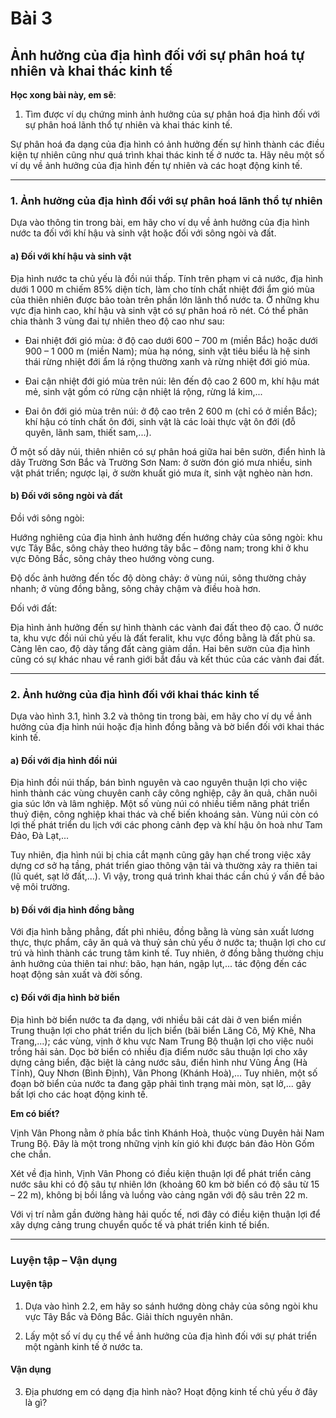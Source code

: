 # Bài 3
## Ảnh hưởng của địa hình đối với sự phân hoá tự nhiên và khai thác kinh tế

**Học xong bài này, em sẽ**:

1. Tìm được ví dụ chứng minh ảnh hưởng của sự phân hoá địa hình đối với sự phân hoá lãnh thổ tự nhiên và khai thác kinh tế.

Sự phân hoá đa dạng của địa hình có ảnh hưởng đến sự hình thành các điều kiện tự nhiên cũng như quá trình khai thác kinh tế ở nước ta. Hãy nêu một số ví dụ về ảnh hưởng của địa hình đến tự nhiên và các hoạt động kinh tế.

---

### 1. Ảnh hưởng của địa hình đối với sự phân hoá lãnh thổ tự nhiên

Dựa vào thông tin trong bài, em hãy cho ví dụ về ảnh hưởng của địa hình nước ta đối với khí hậu và sinh vật hoặc đối với sông ngòi và đất.

#### a) Đối với khí hậu và sinh vật

Địa hình nước ta chủ yếu là đồi núi thấp. Tính trên phạm vi cả nước, địa hình dưới 1 000 m chiếm 85% diện tích, làm cho tính chất nhiệt đới ẩm gió mùa của thiên nhiên được bảo toàn trên phần lớn lãnh thổ nước ta. Ở những khu vực địa hình cao, khí hậu và sinh vật có sự phân hoá rõ nét. Có thể phân chia thành 3 vùng đai tự nhiên theo độ cao như sau:
*   Đai nhiệt đới gió mùa: ở độ cao dưới 600 – 700 m (miền Bắc) hoặc dưới 900 – 1 000 m (miền Nam); mùa hạ nóng, sinh vật tiêu biểu là hệ sinh thái rừng nhiệt đới ẩm lá rộng thường xanh và rừng nhiệt đới gió mùa.

*   Đai cận nhiệt đới gió mùa trên núi: lên đến độ cao 2 600 m, khí hậu mát mẻ, sinh vật gồm có rừng cận nhiệt lá rộng, rừng lá kim,...

*   Đai ôn đới gió mùa trên núi: ở độ cao trên 2 600 m (chỉ có ở miền Bắc); khí hậu có tính chất ôn đới, sinh vật là các loài thực vật ôn đới (đỗ quyên, lãnh sam, thiết sam,...).

Ở một số dãy núi, thiên nhiên có sự phân hoá giữa hai bên sườn, điển hình là dãy Trường Sơn Bắc và Trường Sơn Nam: ở sườn đón gió mưa nhiều, sinh vật phát triển; ngược lại, ở sườn khuất gió mưa ít, sinh vật nghèo nàn hơn.

#### b) Đối với sông ngòi và đất

Đồi với sông ngòi:

Hướng nghiêng của địa hình ảnh hưởng đến hướng chảy của sông ngòi: khu vực Tây Bắc, sông chảy theo hướng tây bắc – đông nam; trong khi ở khu vực Đông Bắc, sông chảy theo hướng vòng cung.

Độ dốc ảnh hưởng đến tốc độ dòng chảy: ở vùng núi, sông thường chảy nhanh; ở vùng đồng bằng, sông chảy chậm và điều hoà hơn.

Đối với đất:

Địa hình ảnh hưởng đến sự hình thành các vành đai đất theo độ cao. Ở nước ta, khu vực đồi núi chủ yếu là đất feralit, khu vực đồng bằng là đất phù sa. Càng lên cao, độ dày tầng đất càng giảm dần. Hai bên sườn của địa hình cũng có sự khác nhau về ranh giới bắt đầu và kết thúc của các vành đai đất.

---

### 2. Ảnh hưởng của địa hình đối với khai thác kinh tế

Dựa vào hình 3.1, hình 3.2 và thông tin trong bài, em hãy cho ví dụ về ảnh hưởng của địa hình núi hoặc địa hình đồng bằng và bờ biển đối với khai thác kinh tế.

#### a) Đối với địa hình đồi núi

Địa hình đồi núi thấp, bán bình nguyên và cao nguyên thuận lợi cho việc hình thành các vùng chuyên canh cây công nghiệp, cây ăn quả, chăn nuôi gia súc lớn và lâm nghiệp. Một số vùng núi có nhiều tiềm năng phát triển thuỷ điện, công nghiệp khai thác và chế biến khoáng sản. Vùng núi còn có lợi thế phát triển du lịch với các phong cảnh đẹp và khí hậu ôn hoà như Tam Đảo, Đà Lạt,...

Tuy nhiên, địa hình núi bị chia cắt mạnh cũng gây hạn chế trong việc xây dựng cơ sở hạ tầng, phát triển giao thông vận tải và thường xảy ra thiên tai (lũ quét, sạt lở đất,...). Vì vậy, trong quá trình khai thác cần chú ý vấn đề bảo vệ môi trường.

#### b) Đối với địa hình đồng bằng

Với địa hình bằng phẳng, đất phì nhiêu, đồng bằng là vùng sản xuất lương thực, thực phẩm, cây ăn quả và thuỷ sản chủ yếu ở nước ta; thuận lợi cho cư trú và hình thành các trung tâm kinh tế. Tuy nhiên, ở đồng bằng thường chịu ảnh hưởng của thiên tai như: bão, hạn hán, ngập lụt,... tác động đến các hoạt động sản xuất và đời sống.

#### c) Đối với địa hình bờ biển

Địa hình bờ biển nước ta đa dạng, với nhiều bãi cát dài ở ven biển miền Trung thuận lợi cho phát triển du lịch biển (bãi biển Lăng Cô, Mỹ Khê, Nha Trang,...); các vùng, vịnh ở khu vực Nam Trung Bộ thuận lợi cho việc nuôi trồng hải sản. Dọc bờ biển có nhiều địa điểm nước sâu thuận lợi cho xây dựng cảng biển, đặc biệt là cảng nước sâu, điển hình như Vũng Áng (Hà Tĩnh), Quy Nhơn (Bình Định), Vân Phong (Khánh Hoà),... Tuy nhiên, một số đoạn bờ biển của nước ta đang gặp phải tình trạng mài mòn, sạt lở,... gây bất lợi cho các hoạt động kinh tế.

**Em có biết?**

Vịnh Vân Phong nằm ở phía bắc tỉnh Khánh Hoà, thuộc vùng Duyên hải Nam Trung Bộ. Đây là một trong những vịnh kín gió khi được bán đảo Hòn Gốm che chắn.

Xét về địa hình, Vịnh Vân Phong có điều kiện thuận lợi để phát triển cảng nước sâu khi có độ sâu tự nhiên lớn (khoảng 60 km bờ biển có độ sâu từ 15 – 22 m), không bị bồi lắng và luồng vào cảng ngăn với độ sâu trên 22 m.

Với vị trí nằm gần đường hàng hải quốc tế, nơi đây có điều kiện thuận lợi để xây dựng cảng trung chuyển quốc tế và phát triển kinh tế biển.

---

### Luyện tập – Vận dụng
#### Luyện tập

1. Dựa vào hình 2.2, em hãy so sánh hướng dòng chảy của sông ngòi khu vực Tây Bắc và Đông Bắc. Giải thích nguyên nhân.

2. Lấy một số ví dụ cụ thể về ảnh hưởng của địa hình đối với sự phát triển một ngành kinh tế ở nước ta.

#### Vận dụng

3. Địa phương em có dạng địa hình nào? Hoạt động kinh tế chủ yếu ở đây là gì?
